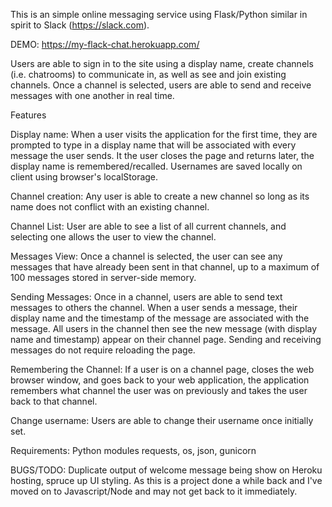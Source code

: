 This is an simple online messaging service using Flask/Python similar in spirit to Slack (https://slack.com).

DEMO: https://my-flack-chat.herokuapp.com/

Users are able to sign in to the site using a display name, create channels (i.e. chatrooms) to communicate in, as well as see and join existing channels. Once a channel is selected, users are able to send and receive messages with one another in real time.
 
Features

Display name: When a user visits the application for the first time, they are prompted to type in a display name that will be associated with every message the user sends. It the user closes the page and returns later, the display name is remembered/recalled. Usernames are saved locally on client using browser's localStorage.

Channel creation: Any user is able to create a new channel so long as its name does not conflict with an existing channel.

Channel List: User are able to see a list of all current channels, and selecting one allows the user to view the channel. 
 
Messages View: Once a channel is selected, the user can see any messages that have already been sent in that channel, up to a maximum of 100 messages stored in server-side memory.
 
Sending Messages: Once in a channel, users are able to send text messages to others the channel. When a user sends a message, their display name and the timestamp of the message are associated with the message. All users in the channel then see the new message (with display name and timestamp) appear on their channel page. Sending and receiving messages do not require reloading the page.
 
Remembering the Channel: If a user is on a channel page, closes the web browser window, and goes back to your web application, the application remembers what channel the user was on previously and takes the user back to that channel.
 
Change username: Users are able to change their username once initially set.

Requirements: Python modules requests, os, json, gunicorn

BUGS/TODO: Duplicate output of welcome message being show on Heroku hosting, spruce up UI styling. As this is a project done a while back and I've moved on to Javascript/Node and may not get back to it immediately.

